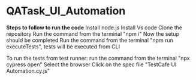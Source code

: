 # QATask_UI_Automation
**Steps to follow to run the code**
Install node.js
Install Vs code
Clone the repository
Run the command from the terminal "npm i"
Now the setup should be completed
Run the command from the terminal "npm run executeTests", tests will be executed from CLI

To run the tests from test runner: run the command from the terminal "npx cypress open"
Select the browser
Click on the spec file "TestCafe UI Automation.cy.js"

